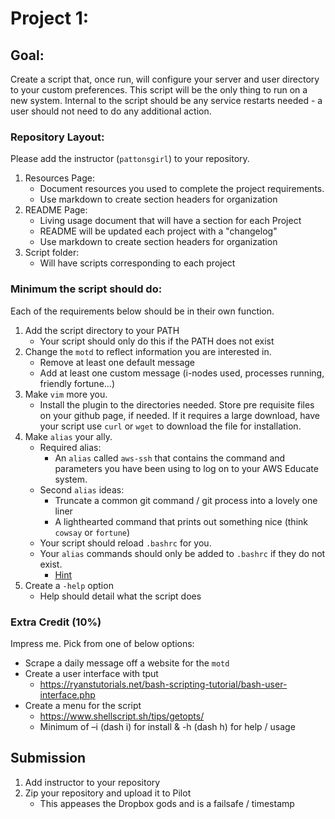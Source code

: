 # Project 1:

## Goal:
Create a script that, once run, will configure your server and user directory to your custom preferences.  This script will be the only thing to run on a new system.  Internal to the script should be any service restarts needed - a user should not need to do any additional action.

### Repository Layout:
Please add the instructor (`pattonsgirl`) to your repository.
1. Resources Page:  
   * Document resources you used to complete the project requirements.  
   * Use markdown to create section headers for organization
2. README Page: 
   * Living usage document that will have a section for each Project
   * README will be updated each project with a "changelog"
   * Use markdown to create section headers for organization
3. Script folder:  
   * Will have scripts corresponding to each project 

### Minimum the script should do:
Each of the requirements below should be in their own function.

1. Add the script directory to your PATH
   * Your script should only do this if the PATH does not exist
2. Change the `motd` to reflect information you are interested in.
   * Remove at least one default message
   * Add at least one custom message (i-nodes used, processes running, friendly fortune...)
3. Make `vim` more you.
   * Install the plugin to the directories needed.  Store pre requisite files on your github page, if needed.  If it requires a large download, have your script use `curl` or `wget` to download the file for installation.
4. Make `alias` your ally.
   * Required alias:
      * An `alias` called `aws-ssh` that contains the command and parameters you have been using to log on to your AWS Educate system.
   * Second `alias` ideas: 
      * Truncate a common git command / git process into a lovely one liner 
      * A lighthearted command that prints out something nice (think `cowsay` or `fortune`)
   * Your script should reload `.bashrc` for you.
   * Your `alias` commands should only be added to `.bashrc` if they do not exist.
      * [Hint](https://stackoverflow.com/questions/9783507/how-can-i-check-in-my-bashrc-if-an-alias-was-already-set)
5. Create a `-help` option
   * Help should detail what the script does

### Extra Credit (10%)
Impress me.  Pick from one of below options:
* Scrape a daily message off a website for the `motd`
* Create a user interface with tput
   * https://ryanstutorials.net/bash-scripting-tutorial/bash-user-interface.php
* Create a menu for the script
   * https://www.shellscript.sh/tips/getopts/ 
   * Minimum of –i (dash i) for install & -h (dash h) for help / usage


## Submission
1. Add instructor to your repository
2. Zip your repository and upload it to Pilot
   * This appeases the Dropbox gods and is a failsafe / timestamp